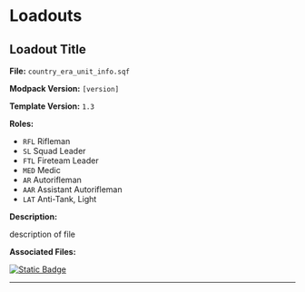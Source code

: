 # Loadouts

## Loadout Title
**File:** `country_era_unit_info.sqf`

**Modpack Version:** `[version]`

**Template Version:** `1.3`

**Roles:** 
- `RFL` Rifleman
- `SL` Squad Leader
- `FTL` Fireteam Leader
- `MED` Medic
- `AR` Autorifleman
- `AAR` Assistant Autorifleman
- `LAT` Anti-Tank, Light

**Description:**
<!-- Description -->
description of file

<!-- File Meta Data e.g. **Country:** Russia -->


**Associated Files:**
<!-- List of templates associated with this e.g. garage and logistics templates -->

<a href="fileURL">
  <img alt="Static Badge" src="https://img.shields.io/badge/File-Download_(CTRL_%2B_S)-orange?style=flat-square">
</a>

---